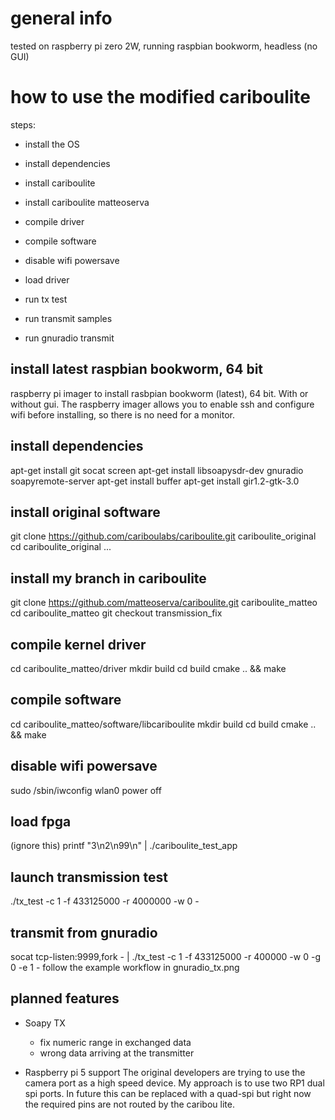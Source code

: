 
# general info

tested on raspberry pi zero 2W, running raspbian bookworm, headless (no GUI)


# how to use the modified cariboulite

steps:
- install the OS
- install dependencies
- install cariboulite
- install cariboulite matteoserva
- compile driver
- compile software

- disable wifi powersave
- load driver

- run tx test
- run transmit samples
- run gnuradio transmit


## install latest raspbian bookworm, 64 bit

raspberry pi imager to install rasbpian bookworm (latest), 64 bit. With or without gui.
The raspberry imager allows you to enable ssh and configure wifi before installing, so there is no need for a monitor.

## install dependencies

apt-get install git socat screen
apt-get install libsoapysdr-dev gnuradio soapyremote-server 
apt-get install buffer
apt-get install gir1.2-gtk-3.0


## install original software

 git clone https://github.com/cariboulabs/cariboulite.git cariboulite_original
 cd cariboulite_original
 ...

## install my branch in cariboulite

git clone https://github.com/matteoserva/cariboulite.git cariboulite_matteo
cd cariboulite_matteo
git checkout transmission_fix

## compile kernel driver

cd cariboulite_matteo/driver
mkdir build
cd build
cmake .. && make

## compile software

cd cariboulite_matteo/software/libcariboulite
mkdir build
cd build
cmake .. && make

## disable wifi powersave

sudo /sbin/iwconfig wlan0 power off


## load fpga

(ignore this)
printf "3\n2\n99\n" | ./cariboulite_test_app 

## launch transmission test

./tx_test -c 1 -f 433125000 -r 4000000 -w 0 - 

## transmit from gnuradio

socat tcp-listen:9999,fork - |  ./tx_test -c 1 -f 433125000 -r 400000 -w 0 -g 0 -e 1 -
 follow the example workflow in gnuradio_tx.png

## planned features

- Soapy TX
  - fix numeric range in exchanged data
  - wrong data arriving at the transmitter

- Raspberry pi 5 support
  The original developers are trying to use the camera port as a high speed device.
  My approach is to use two RP1 dual spi ports. In future this can be replaced with a quad-spi but
  right now the required pins are not routed by the caribou lite.


